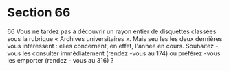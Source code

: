 # Section 66

66
Vous ne tardez pas à découvrir un rayon entier de disquettes
classées sous la rubrique « Archives universitaires ». Mais seu les
les deux dernières vous intéressent : elles concernent, en effet,
l'année en cours. Souhaitez -vous les consulter immédiatement
(rendez -vous au 174) ou préférez -vous les emporter (rendez -
vous au 316) ?